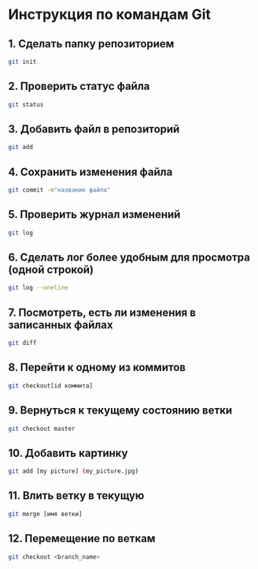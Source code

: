 # Инструкция по командам Git
## 1. Сделать папку репозиторием
```sh
git init
```
## 2. Проверить статус файла
```sh
git status
```
## 3. Добавить файл в репозиторий
```sh
git add
```
## 4. Сохранить изменения файла
```sh
git commit -m"название файла"
```
## 5. Проверить журнал изменений
```sh
git log
```
## 6. Сделать лог более удобным для просмотра (одной строкой)
```sh
git log --oneline
```
## 7. Посмотреть, есть ли изменения в записанных файлах
```sh
git diff
```
## 8. Перейти к одному из коммитов
```sh
git checkout[id коммита]
```
## 9. Вернуться к текущему состоянию ветки
```sh
git checkout master
```
## 10. Добавить картинку
```sh
git add [my picture] (my_picture.jpg)
```
## 11. Влить ветку в текущую
```sh
git merge [имя ветки]
```
## 12. Перемещение по веткам
```sh
git checkout <branch_name>
```
